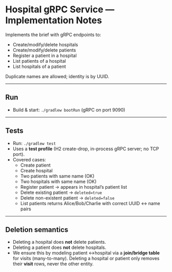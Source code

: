 # Hospital gRPC Service — Implementation Notes

Implements the brief with gRPC endpoints to:

- Create/modify/delete hospitals
- Create/modify/delete patients
- Register a patient in a hospital
- List patients of a hospital
- List hospitals of a patient

Duplicate names are allowed; identity is by UUID.

---

## Run

- Build & start: `./gradlew bootRun` (gRPC on port 9090)

---

## Tests

- Run: `./gradlew test`
- Uses a **test profile** (H2 create-drop, in-process gRPC server; no TCP port).
- Covered cases:
  - Create patient
  - Create hospital
  - Two patients with same name (OK)
  - Two hospitals with same name (OK)
  - Register patient → appears in hospital’s patient list
  - Delete existing patient → `deleted=true`
  - Delete non-existent patient → `deleted=false`
  - List patients returns Alice/Bob/Charlie with correct UUID <-> name pairs

---

## Deletion semantics

- Deleting a hospital does **not** delete patients.
- Deleting a patient does **not** delete hospitals.
- We ensure this by modeling patient <->hospital via a **join/bridge table** for visits (many-to-many).
  Deleting a hospital or patient only removes their **visit** rows, never the other entity.
